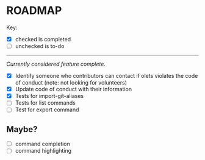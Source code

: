 # ROADMAP

Key:

- [x] checked is completed
- [ ] unchecked is to-do

---

_Currently considered feature complete._

- [x] Identify someone who contributors can contact if olets violates the code of conduct (note: not looking for volunteers)
- [x] Update code of conduct with their information
- [x] Tests for import-git-aliases
- [ ] Tests for list commands
- [ ] Test for export command

## Maybe?

- [ ] command completion
- [ ] command highlighting
